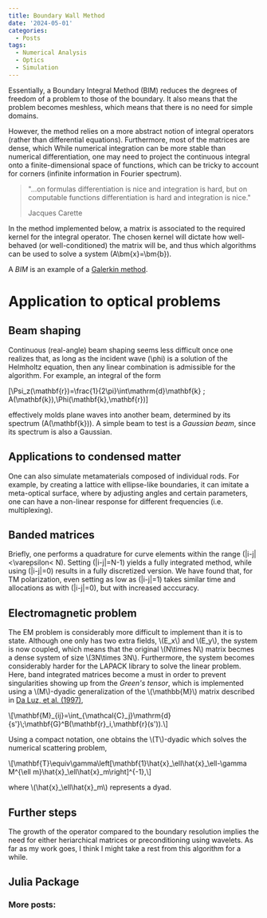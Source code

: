 ```yaml
---
title: Boundary Wall Method
date: '2024-05-01'
categories:
  - Posts
tags:
  - Numerical Analysis
  - Optics
  - Simulation
---
```


<!-- {{< video src=circle.mp4 width="600px" loop="true" autoplay="true" controls="false">}} -->

Essentially, a Boundary Integral Method (BIM) reduces the degrees of freedom of a problem to those of the boundary. It also means that the problem becomes meshless, which means that there is no need for simple domains.

However, the method relies on a more abstract notion of integral operators (rather than differential equations). Furthermore, most of the matrices are dense, which While numerical integration can be more stable than numerical differentiation, one may need to project the continuous integral onto a finite-dimensional space of functions, which can be tricky to account for corners (infinite information in Fourier spectrum).

> "…on formulas differentiation is nice and integration is hard, but on computable functions differentiation is hard and integration is nice."
> 
> Jacques Carette

In the method implemented below, a matrix is associated to the required kernel 
for the integral operator. The chosen kernel will dictate how well-behaved (or 
well-conditioned) the matrix will be, and thus which algorithms can be used to 
solve a system \(A\bm{x}=\bm{b}\).

A *BIM* is an example of a [Galerkin method](https://en.wikipedia.org/wiki/Galerkin_method). 

# Application to optical problems

## Beam shaping

Continuous (real-angle) beam shaping seems less difficult once one realizes that, 
as long as the incident wave \(\phi\) is a solution of the Helmholtz equation, 
then any linear combination is admissible for the algorithm. For example, an integral 
of the form

\[\Psi_z(\mathbf{r})=\frac{1}{2\pi}\int\mathrm{d}\mathbf{k} \; A(\mathbf{k})\,\Phi(\mathbf{k},\mathbf{r})\]

effectively molds plane waves into another beam, determined by its spectrum \(A(\mathbf{k})\). A simple beam to test is a *Gaussian beam*, since its spectrum is also a Gaussian.

<!-- ![Gaussian](gaussian.png) -->




## Applications to condensed matter

One can also simulate metamaterials composed of individual rods. For example, by 
creating a lattice with ellipse-like boundaries, it can imitate a meta-optical 
surface, where by adjusting angles and certain parameters, one can have a non-linear 
response for different frequencies (i.e. multiplexing).

<!-- ![defects](lattice_defects.png) -->

## Banded matrices

Briefly, one performs a quadrature for curve elements within the range \(|i-j|<\varepsilon< N\).
Setting \(|i-j|=N-1\) yields a fully integrated method, while using \(|i-j|=0\) results in a 
fully discretized version. We have found that, for TM polarization, even setting as low as \(|i-j|=1\)
takes similar time and allocations as with \(|i-j|=0\), but with increased acccuracy.

## Electromagnetic problem

The EM problem is considerably more difficult to implement than it is to state.
Although one only has two extra fields, \\(E_x\\) and \\(E_y\\), the system is now 
coupled, which means that the original \\(N\times N\\) matrix becmes a dense system 
of size \\(3N\times 3N\\). Furthermore, the system becomes considerably harder for
the LAPACK library to solve the linear problem. Here, band integrated matrices become 
a must in order to prevent singularities showing up from the *Green's tensor*, 
which is implemented using a \\(M\\)-dyadic generalization of the \\(\mathbb{M}\\)
matrix described in [Da Luz, et al. (1997)](https://journals.aps.org/pre/abstract/10.1103/PhysRevE.56.2496),

\\[\\mathbf{M}_{ij}=\\int\_{\\mathcal{C}_j}\\mathrm{d}{s\'}\\;\\mathbf{G}^B(\\mathbf{r}_i,\\mathbf{r}(s')).\\]

Using a compact notation, one obtains the \\(T\\)-dyadic which solves the numerical
scattering problem,

\\[\\mathbf{T}\\equiv\\gamma\\left[\\mathbf{1}\\hat{x}\_\\ell\\hat{x}\_\\ell-\\gamma M^{\\ell m}\\hat{x}\_\\ell\\hat{x}_m\\right]^{-1},\\]

where \\(\\hat{x}\_\\ell\\hat{x}\_m\\) represents a dyad.


## Further steps

The growth of the operator compared to the boundary resolution implies the need 
for either heriarchical matrices or preconditioning using wavelets. As far as my
work goes, I think I might take a rest from this algorithm for a while.

## Julia Package

### More posts:
